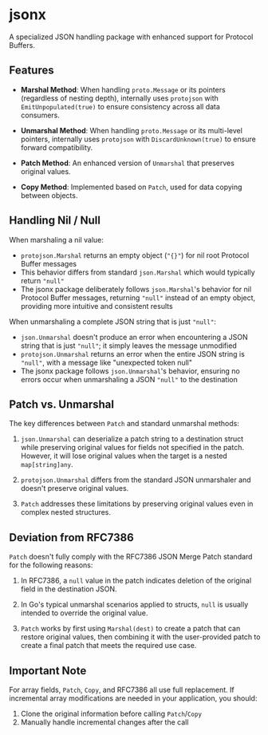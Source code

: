 # jsonx

A specialized JSON handling package with enhanced support for Protocol Buffers.

## Features

- **Marshal Method**: When handling `proto.Message` or its pointers (regardless of nesting depth), internally uses `protojson` with `EmitUnpopulated(true)` to ensure consistency across all data consumers.

- **Unmarshal Method**: When handling `proto.Message` or its multi-level pointers, internally uses `protojson` with `DiscardUnknown(true)` to ensure forward compatibility.

- **Patch Method**: An enhanced version of `Unmarshal` that preserves original values.

- **Copy Method**: Implemented based on `Patch`, used for data copying between objects.

## Handling Nil / Null

When marshaling a nil value:

- `protojson.Marshal` returns an empty object (`"{}"`) for nil root Protocol Buffer messages
- This behavior differs from standard `json.Marshal` which would typically return `"null"`
- The jsonx package deliberately follows `json.Marshal`'s behavior for nil Protocol Buffer messages, returning `"null"` instead of an empty object, providing more intuitive and consistent results

When unmarshaling a complete JSON string that is just `"null"`:

- `json.Unmarshal` doesn't produce an error when encountering a JSON string that is just `"null"`; it simply leaves the message unmodified
- `protojson.Unmarshal` returns an error when the entire JSON string is `"null"`, with a message like "unexpected token null"
- The jsonx package follows `json.Unmarshal`'s behavior, ensuring no errors occur when unmarshaling a JSON `"null"` to the destination

## Patch vs. Unmarshal

The key differences between `Patch` and standard unmarshal methods:

1. `json.Unmarshal` can deserialize a patch string to a destination struct while preserving original values for fields not specified in the patch. However, it will lose original values when the target is a nested `map[string]any`.

2. `protojson.Unmarshal` differs from the standard JSON unmarshaler and doesn't preserve original values.

3. `Patch` addresses these limitations by preserving original values even in complex nested structures.

## Deviation from RFC7386

`Patch` doesn't fully comply with the RFC7386 JSON Merge Patch standard for the following reasons:

1. In RFC7386, a `null` value in the patch indicates deletion of the original field in the destination JSON.

2. In Go's typical unmarshal scenarios applied to structs, `null` is usually intended to override the original value.

3. `Patch` works by first using `Marshal(dest)` to create a patch that can restore original values, then combining it with the user-provided patch to create a final patch that meets the required use case.

## Important Note

For array fields, `Patch`, `Copy`, and RFC7386 all use full replacement. If incremental array modifications are needed in your application, you should:

1. Clone the original information before calling `Patch`/`Copy`
2. Manually handle incremental changes after the call
